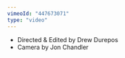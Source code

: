 ```yaml
---
vimeoId: "447673071"
type: "video"
---
```

- Directed & Edited by Drew Durepos
- Camera by Jon Chandler
